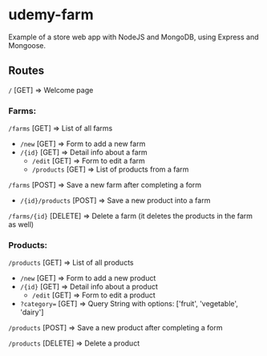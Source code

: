 # udemy-farm
Example of a store web app with NodeJS and MongoDB, using Express and Mongoose.

## Routes

`/`             [GET]  =>  Welcome page

### Farms:

`/farms`        [GET]  =>  List of all farms
- `/new`        [GET]  =>  Form to add a new farm
- `/{id}`       [GET]  =>  Detail info about a farm
  - `/edit`     [GET]  =>  Form to edit a farm
  - `/products` [GET]  =>  List of products from a farm


`/farms`        [POST]  =>  Save a new farm after completing a form
- `/{id}/products`   [POST]  =>  Save a new product into a farm

`/farms/{id}`   [DELETE]    =>  Delete a farm (it deletes the products in the farm as well)


### Products:

`/products`     [GET]  =>  List of all products
- `/new`        [GET]  =>  Form to add a new product
- `/{id}`       [GET]  =>  Detail info about a product
  - `/edit`     [GET]  =>  Form to edit a product
- `?category=`  [GET]  =>  Query String with options: ['fruit', 'vegetable', 'dairy']

`/products`     [POST]  =>  Save a new product after completing a form

`/products`     [DELETE]  =>  Delete a product
